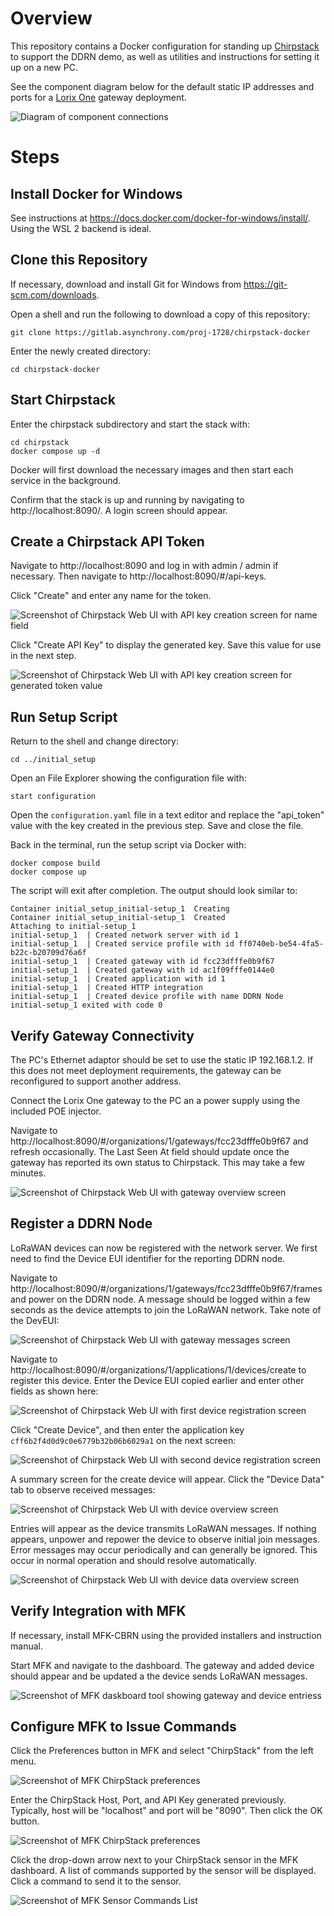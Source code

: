 # Overview

This repository contains a Docker configuration for standing up [Chirpstack](https://www.chirpstack.io/) to support the DDRN demo, as well as utilities and instructions for setting it up on a new PC.

See the component diagram below for the default static IP addresses and ports for a [Lorix One](https://www.lorixone.io/en) gateway deployment.

![Diagram of component connections](/doc_images/HardwareLayout.svg "Component Diagram")

# Steps

## Install Docker for Windows

See instructions at https://docs.docker.com/docker-for-windows/install/. Using the WSL 2 backend is ideal.

## Clone this Repository

If necessary, download and install Git for Windows from https://git-scm.com/downloads.

Open a shell and run the following to download a copy of this repository:

```shell
git clone https://gitlab.asynchrony.com/proj-1728/chirpstack-docker
```

Enter the newly created directory:

```shell
cd chirpstack-docker
```

## Start Chirpstack

Enter the chirpstack subdirectory and start the stack with:

```shell
cd chirpstack
docker compose up -d
```

Docker will first download the necessary images and then start each service in the background.

Confirm that the stack is up and running by navigating to http://localhost:8090/. A login screen should appear.

## Create a Chirpstack API Token

Navigate to http://localhost:8090 and log in with admin / admin if necessary. Then navigate to http://localhost:8090/#/api-keys.

Click "Create" and enter any name for the token.

![Screenshot of Chirpstack Web UI with API key creation screen for name field](/doc_images/api_token_name.png "API Key Creation Screen - Name Field")

Click "Create API Key" to display the generated key. Save this value for use in the next step.

![Screenshot of Chirpstack Web UI with API key creation screen for generated token value](/doc_images/api_token_value.png "API Key Creation Screen - Token Value")

## Run Setup Script

Return to the shell and change directory:

```shell
cd ../initial_setup
```

Open an File Explorer showing the configuration file with:

```shell
start configuration
```

Open the ```configuration.yaml``` file in a text editor and replace the "api_token" value with the key created in the previous step. Save and close the file.

Back in the terminal, run the setup script via Docker with:

```shell
docker compose build
docker compose up
```

The script will exit after completion. The output should look similar to:

```shell
Container initial_setup_initial-setup_1  Creating
Container initial_setup_initial-setup_1  Created
Attaching to initial-setup_1
initial-setup_1  | Created network server with id 1
initial-setup_1  | Created service profile with id ff0740eb-be54-4fa5-b22c-b20709d76a6f
initial-setup_1  | Created gateway with id fcc23dfffe0b9f67
initial-setup_1  | Created gateway with id ac1f09fffe0144e0
initial-setup_1  | Created application with id 1
initial-setup_1  | Created HTTP integration
initial-setup_1  | Created device profile with name DDRN Node
initial-setup_1 exited with code 0
```

## Verify Gateway Connectivity

The PC's Ethernet adaptor should be set to use the static IP 192.168.1.2. If this does not meet deployment requirements, the gateway can be reconfigured to support another address.

Connect the Lorix One gateway to the PC an a power supply using the included POE injector.

Navigate to http://localhost:8090/#/organizations/1/gateways/fcc23dfffe0b9f67 and refresh occasionally. The Last Seen At field should update once the gateway has reported its own status to Chirpstack. This may take a few minutes.

![Screenshot of Chirpstack Web UI with gateway overview screen](/doc_images/gateway_last_seen_at.png "Gateway Overview Screen")

## Register a DDRN Node

LoRaWAN devices can now be registered with the network server. We first need to find the Device EUI identifier for the reporting DDRN node.

Navigate to http://localhost:8090/#/organizations/1/gateways/fcc23dfffe0b9f67/frames and power on the DDRN node. A message should be logged within a few seconds as the device attempts to join the LoRaWAN network. Take note of the DevEUI:

![Screenshot of Chirpstack Web UI with gateway messages screen](/doc_images/device_join.png "Gateway Messages Screen")

Navigate to http://localhost:8090/#/organizations/1/applications/1/devices/create to register this device. Enter the Device EUI copied earlier and enter other fields as shown here:

![Screenshot of Chirpstack Web UI with first device registration screen](/doc_images/device_registration_1.png "Device Registration Screen")

Click "Create Device", and then enter the application key ```cff6b2f4d0d9c0e6779b32b06b6029a1``` on the next screen:

![Screenshot of Chirpstack Web UI with second device registration screen](/doc_images/device_registration_2.png "Device Registration Screen")

A summary screen for the create device will appear. Click the "Device Data" tab to observe received messages:

![Screenshot of Chirpstack Web UI with device overview screen](/doc_images/device_data.png "Device Overview Screen")

Entries will appear as the device transmits LoRaWAN messages. If nothing appears, unpower and repower the device to observe initial join messages. Error messages may occur periodically and can generally be ignored. This occur in normal operation and should resolve automatically.

![Screenshot of Chirpstack Web UI with device data overview screen](/doc_images/device_messages.png "Device Data Screen")

## Verify Integration with MFK

If necessary, install MFK-CBRN using the provided installers and instruction manual.

Start MFK and navigate to the dashboard. The gateway and added device should appear and be updated a the device sends LoRaWAN messages.

![Screenshot of MFK daskboard tool showing gateway and device entriess](/doc_images/mfk.png "MFK-CBRN Dashboard")

## Configure MFK to Issue Commands

Click the Preferences button in MFK and select "ChirpStack" from the left menu.

![Screenshot of MFK ChirpStack preferences](/doc_images/mfk_chirpstack_prefs.png "MFK-CBRN ChirpStack Preferences")

Enter the ChirpStack Host, Port, and API Key generated previously. Typically, host will be "localhost" and port will be "8090". Then click the OK button.

![Screenshot of MFK ChirpStack preferences](/doc_images/mfk_chirpstack_prefs_populated.png "MFK-CBRN ChirpStack Preferences Populated")

Click the drop-down arrow next to your ChirpStack sensor in the MFK dashboard. A list of commands supported by the sensor will be displayed. Click a command to send it to the sensor.

![Screenshot of MFK Sensor Commands List](/doc_images/mfk_commands_list.png "MFK-CBRN Sensor Commands List")